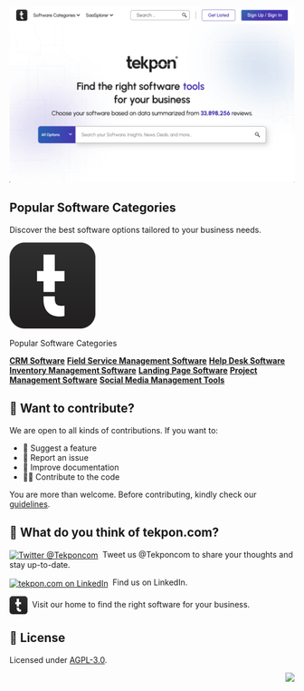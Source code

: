 ﻿![](img/tekpon-home.png)

## Popular Software Categories
Discover the best software options tailored to your business needs.

[![Tekpon](img/Tekpon-Favicon.png)](https://tekpon.com/)

Popular Software Categories

**[CRM Software](https://tekpon.com/categories/crm-software/)**
**[Field Service Management Software](https://tekpon.com/categories/field-service-management-software/)**
**[Help Desk Software](https://tekpon.com/categories/help-desk-software/)**
**[Inventory Management Software](https://tekpon.com/categories/inventory-management-software/)**
**[Landing Page Software](https://tekpon.com/categories/landing-page-software/)**
**[Project Management Software](https://tekpon.com/categories/project-management-software/)**
**[Social Media Management Tools](https://tekpon.com/categories/social-media-management-software/)**


## 🙌 Want to contribute?

We are open to all kinds of contributions. If you want to:
* 🤔 Suggest a feature
* 🐛 Report an issue
* 📖 Improve documentation
* 👨‍💻 Contribute to the code

You are more than welcome. Before contributing, kindly check our [guidelines](https://github.com/tekpon/com/blob/main/CONTRIBUTING.md).

## 💬 What do you think of tekpon.com?

<div align="left">
    <p><a href="https://twitter.com/Tekponcom"><img alt="Twitter @Tekponcom" align="center" src="https://img.shields.io/badge/twitter-%231DA1F2.svg?&style=for-the-badge&logo=twitter&logoColor=white" /></a>&nbsp; Tweet us @Tekponcom to share your thoughts and stay up-to-date. </p>
    <p><a href="https://www.linkedin.com/company/tekpon/"><img alt="tekpon.com on LinkedIn" align="center" src="https://img.shields.io/badge/LinkedIn-0077B5?style=for-the-badge&logo=linkedin&logoColor=white" /></a>&nbsp; Find us on LinkedIn.</p>
    <p><a href="https://tekpon.com"><img alt="tekpon.com Website" align="center" src="https://github.com/tekpon/com/blob/main/img/Tekpon-Favicon-32.png" /></a>&nbsp; Visit our home to find the right software for your business.</p>

## 📑 License
Licensed under [AGPL-3.0](https://github.com/tekpon/com/blob/main/LICENSE).

<div align="right">

[![][back-to-top]](#readme-top)

</div>

<!-- LINK GROUP -->

[back-to-top]: https://img.shields.io/badge/-BACK_TO_TOP-151515?style=flat-square
[github-discussions-link]: https://github.com/tekpon/com/discussions

<!-- SHIELDS GROUP -->

[github-license-shield]: https://img.shields.io/github/license/tekpon/com?style=flat-square&logo=github&labelColor=black&color=508CF9
[github-license-link]: https://github.com/tekpon/com/issues
